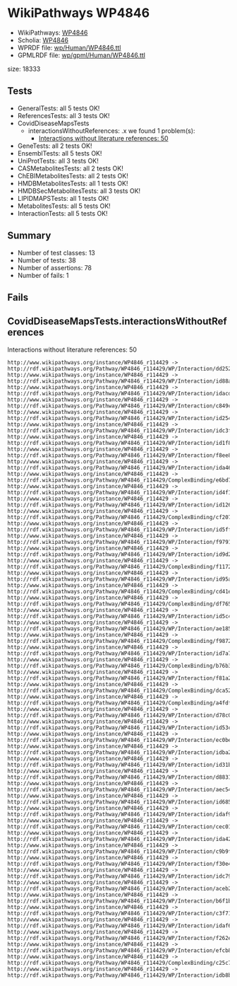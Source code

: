 # WikiPathways WP4846

* WikiPathways: [WP4846](https://identifiers.org/wikipathways:WP4846)
* Scholia: [WP4846](https://scholia.toolforge.org/wikipathways/WP4846)
* WPRDF file: [wp/Human/WP4846.ttl](../wp/Human/WP4846.ttl)
* GPMLRDF file: [wp/gpml/Human/WP4846.ttl](../wp/gpml/Human/WP4846.ttl)

size: 18333
## Tests
* GeneralTests: all 5 tests OK!
* ReferencesTests: all 3 tests OK!
* CovidDiseaseMapsTests
    * interactionsWithoutReferences: .x we found 1 problem(s):
        * [Interactions without literature references: 50](#9701cd5d)
* GeneTests: all 2 tests OK!
* EnsemblTests: all 5 tests OK!
* UniProtTests: all 3 tests OK!
* CASMetabolitesTests: all 2 tests OK!
* ChEBIMetabolitesTests: all 2 tests OK!
* HMDBMetabolitesTests: all 1 tests OK!
* HMDBSecMetabolitesTests: all 3 tests OK!
* LIPIDMAPSTests: all 1 tests OK!
* MetabolitesTests: all 5 tests OK!
* InteractionTests: all 5 tests OK!


## Summary

* Number of test classes: 13
* Number of tests: 38
* Number of assertions: 78
* Number of fails: 1

## Fails

<a name="9701cd5d" />

## CovidDiseaseMapsTests.interactionsWithoutReferences

Interactions without literature references: 50
```
http://www.wikipathways.org/instance/WP4846_r114429 -> http://rdf.wikipathways.org/Pathway/WP4846_r114429/WP/Interaction/dd252
http://www.wikipathways.org/instance/WP4846_r114429 -> http://rdf.wikipathways.org/Pathway/WP4846_r114429/WP/Interaction/id88a323b4
http://www.wikipathways.org/instance/WP4846_r114429 -> http://rdf.wikipathways.org/Pathway/WP4846_r114429/WP/Interaction/idacdc1203
http://www.wikipathways.org/instance/WP4846_r114429 -> http://rdf.wikipathways.org/Pathway/WP4846_r114429/WP/Interaction/c849c
http://www.wikipathways.org/instance/WP4846_r114429 -> http://rdf.wikipathways.org/Pathway/WP4846_r114429/WP/Interaction/id254c7db4
http://www.wikipathways.org/instance/WP4846_r114429 -> http://rdf.wikipathways.org/Pathway/WP4846_r114429/WP/Interaction/idc3f0c926
http://www.wikipathways.org/instance/WP4846_r114429 -> http://rdf.wikipathways.org/Pathway/WP4846_r114429/WP/Interaction/id1f86b6c5
http://www.wikipathways.org/instance/WP4846_r114429 -> http://rdf.wikipathways.org/Pathway/WP4846_r114429/WP/Interaction/f8ee8
http://www.wikipathways.org/instance/WP4846_r114429 -> http://rdf.wikipathways.org/Pathway/WP4846_r114429/WP/Interaction/ida46f2e34
http://www.wikipathways.org/instance/WP4846_r114429 -> http://rdf.wikipathways.org/Pathway/WP4846_r114429/ComplexBinding/e6bd7
http://www.wikipathways.org/instance/WP4846_r114429 -> http://rdf.wikipathways.org/Pathway/WP4846_r114429/WP/Interaction/id4f170add
http://www.wikipathways.org/instance/WP4846_r114429 -> http://rdf.wikipathways.org/Pathway/WP4846_r114429/WP/Interaction/id126968be
http://www.wikipathways.org/instance/WP4846_r114429 -> http://rdf.wikipathways.org/Pathway/WP4846_r114429/ComplexBinding/cf207
http://www.wikipathways.org/instance/WP4846_r114429 -> http://rdf.wikipathways.org/Pathway/WP4846_r114429/WP/Interaction/id5ff07442
http://www.wikipathways.org/instance/WP4846_r114429 -> http://rdf.wikipathways.org/Pathway/WP4846_r114429/WP/Interaction/f9791
http://www.wikipathways.org/instance/WP4846_r114429 -> http://rdf.wikipathways.org/Pathway/WP4846_r114429/WP/Interaction/id9d2699b4
http://www.wikipathways.org/instance/WP4846_r114429 -> http://rdf.wikipathways.org/Pathway/WP4846_r114429/ComplexBinding/f1172
http://www.wikipathways.org/instance/WP4846_r114429 -> http://rdf.wikipathways.org/Pathway/WP4846_r114429/WP/Interaction/id95aba954
http://www.wikipathways.org/instance/WP4846_r114429 -> http://rdf.wikipathways.org/Pathway/WP4846_r114429/ComplexBinding/cd41e
http://www.wikipathways.org/instance/WP4846_r114429 -> http://rdf.wikipathways.org/Pathway/WP4846_r114429/ComplexBinding/df765
http://www.wikipathways.org/instance/WP4846_r114429 -> http://rdf.wikipathways.org/Pathway/WP4846_r114429/WP/Interaction/id5c4ff7f0
http://www.wikipathways.org/instance/WP4846_r114429 -> http://rdf.wikipathways.org/Pathway/WP4846_r114429/WP/Interaction/ae185
http://www.wikipathways.org/instance/WP4846_r114429 -> http://rdf.wikipathways.org/Pathway/WP4846_r114429/ComplexBinding/f9872
http://www.wikipathways.org/instance/WP4846_r114429 -> http://rdf.wikipathways.org/Pathway/WP4846_r114429/WP/Interaction/id7a78fc75
http://www.wikipathways.org/instance/WP4846_r114429 -> http://rdf.wikipathways.org/Pathway/WP4846_r114429/ComplexBinding/b76b3
http://www.wikipathways.org/instance/WP4846_r114429 -> http://rdf.wikipathways.org/Pathway/WP4846_r114429/WP/Interaction/f81a2
http://www.wikipathways.org/instance/WP4846_r114429 -> http://rdf.wikipathways.org/Pathway/WP4846_r114429/ComplexBinding/dca52
http://www.wikipathways.org/instance/WP4846_r114429 -> http://rdf.wikipathways.org/Pathway/WP4846_r114429/ComplexBinding/a4fdf
http://www.wikipathways.org/instance/WP4846_r114429 -> http://rdf.wikipathways.org/Pathway/WP4846_r114429/WP/Interaction/d78c0
http://www.wikipathways.org/instance/WP4846_r114429 -> http://rdf.wikipathways.org/Pathway/WP4846_r114429/WP/Interaction/id53ccbca1
http://www.wikipathways.org/instance/WP4846_r114429 -> http://rdf.wikipathways.org/Pathway/WP4846_r114429/WP/Interaction/ec0be
http://www.wikipathways.org/instance/WP4846_r114429 -> http://rdf.wikipathways.org/Pathway/WP4846_r114429/WP/Interaction/idba2d7d98
http://www.wikipathways.org/instance/WP4846_r114429 -> http://rdf.wikipathways.org/Pathway/WP4846_r114429/WP/Interaction/id31b492b0
http://www.wikipathways.org/instance/WP4846_r114429 -> http://rdf.wikipathways.org/Pathway/WP4846_r114429/WP/Interaction/d8831
http://www.wikipathways.org/instance/WP4846_r114429 -> http://rdf.wikipathways.org/Pathway/WP4846_r114429/WP/Interaction/aec54
http://www.wikipathways.org/instance/WP4846_r114429 -> http://rdf.wikipathways.org/Pathway/WP4846_r114429/WP/Interaction/id68553d54
http://www.wikipathways.org/instance/WP4846_r114429 -> http://rdf.wikipathways.org/Pathway/WP4846_r114429/WP/Interaction/idaf9c6f8
http://www.wikipathways.org/instance/WP4846_r114429 -> http://rdf.wikipathways.org/Pathway/WP4846_r114429/WP/Interaction/cec01
http://www.wikipathways.org/instance/WP4846_r114429 -> http://rdf.wikipathways.org/Pathway/WP4846_r114429/WP/Interaction/ida427ca0
http://www.wikipathways.org/instance/WP4846_r114429 -> http://rdf.wikipathways.org/Pathway/WP4846_r114429/WP/Interaction/c9b9f
http://www.wikipathways.org/instance/WP4846_r114429 -> http://rdf.wikipathways.org/Pathway/WP4846_r114429/WP/Interaction/f30e4
http://www.wikipathways.org/instance/WP4846_r114429 -> http://rdf.wikipathways.org/Pathway/WP4846_r114429/WP/Interaction/idc79adab4
http://www.wikipathways.org/instance/WP4846_r114429 -> http://rdf.wikipathways.org/Pathway/WP4846_r114429/WP/Interaction/aceb2
http://www.wikipathways.org/instance/WP4846_r114429 -> http://rdf.wikipathways.org/Pathway/WP4846_r114429/WP/Interaction/b6f1b
http://www.wikipathways.org/instance/WP4846_r114429 -> http://rdf.wikipathways.org/Pathway/WP4846_r114429/WP/Interaction/c3f71
http://www.wikipathways.org/instance/WP4846_r114429 -> http://rdf.wikipathways.org/Pathway/WP4846_r114429/WP/Interaction/idaf62af2b
http://www.wikipathways.org/instance/WP4846_r114429 -> http://rdf.wikipathways.org/Pathway/WP4846_r114429/WP/Interaction/f262e
http://www.wikipathways.org/instance/WP4846_r114429 -> http://rdf.wikipathways.org/Pathway/WP4846_r114429/WP/Interaction/efcb8
http://www.wikipathways.org/instance/WP4846_r114429 -> http://rdf.wikipathways.org/Pathway/WP4846_r114429/ComplexBinding/c25c7
http://www.wikipathways.org/instance/WP4846_r114429 -> http://rdf.wikipathways.org/Pathway/WP4846_r114429/WP/Interaction/idb8ba3d51

```
